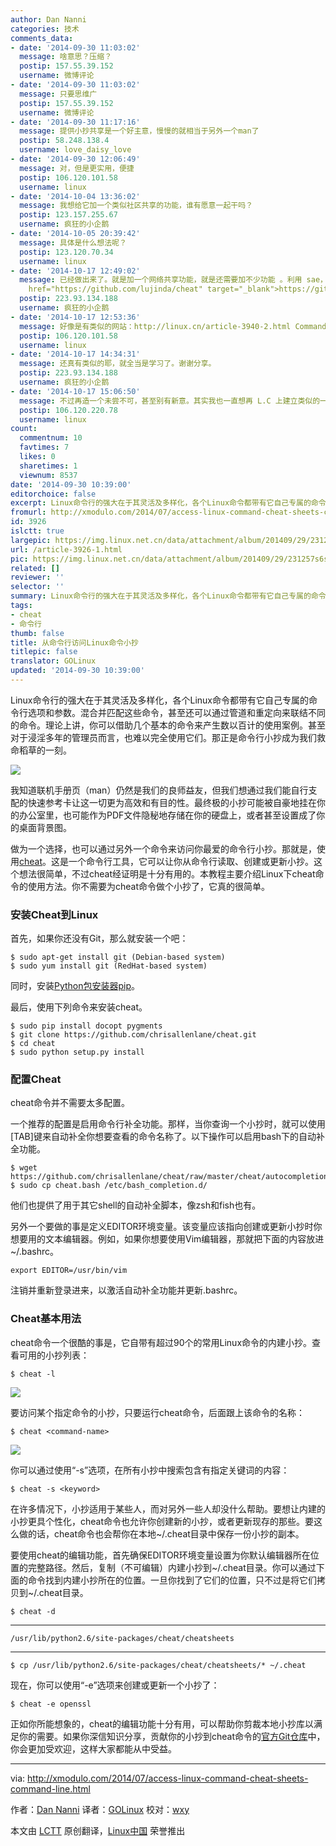 ```yaml
---
author: Dan Nanni
categories: 技术
comments_data:
- date: '2014-09-30 11:03:02'
  message: 啥意思？压缩？
  postip: 157.55.39.152
  username: 微博评论
- date: '2014-09-30 11:03:02'
  message: 只要思维广
  postip: 157.55.39.152
  username: 微博评论
- date: '2014-09-30 11:17:16'
  message: 提供小抄共享是一个好主意，慢慢的就相当于另外一个man了
  postip: 58.248.138.4
  username: love_daisy_love
- date: '2014-09-30 12:06:49'
  message: 对，但是更实用，便捷
  postip: 106.120.101.58
  username: linux
- date: '2014-10-04 13:36:02'
  message: 我想给它加一个类似社区共享的功能，谁有愿意一起干吗？
  postip: 123.157.255.67
  username: 疯狂的小企鹅
- date: '2014-10-05 20:39:42'
  message: 具体是什么想法呢？
  postip: 123.120.70.34
  username: linux
- date: '2014-10-17 12:49:02'
  message: 已经做出来了。就是加一个网络共享功能，就是还需要加不少功能 。利用 sae，做了一个服务器。去注册一个账号后。然后把账号密码在cheat上登录。可以把命令笔记上传到服务器上，共享给其他用户看。也可以查看某个命令的其他用户的笔记。还可以查看某个用户的所有已经共享了的笔记。软件下载地址：<a
    href="https://github.com/lujinda/cheat" target="_blank">https://github.com/lujinda/cheat</a>
  postip: 223.93.134.188
  username: 疯狂的小企鹅
- date: '2014-10-17 12:53:36'
  message: 好像是有类似的网站：http://linux.cn/article-3940-2.html Commandlinefu.com
  postip: 106.120.101.58
  username: linux
- date: '2014-10-17 14:34:31'
  message: 还真有类似的耶，就全当是学习了。谢谢分享。
  postip: 223.93.134.188
  username: 疯狂的小企鹅
- date: '2014-10-17 15:06:50'
  message: 不过再造一个未尝不可，甚至别有新意。其实我也一直想再 L.C 上建立类似的一个功能或者社区机制。
  postip: 106.120.220.78
  username: linux
count:
  commentnum: 10
  favtimes: 7
  likes: 0
  sharetimes: 1
  viewnum: 8537
date: '2014-09-30 10:39:00'
editorchoice: false
excerpt: Linux命令行的强大在于其灵活及多样化，各个Linux命令都带有它自己专属的命令行选项和参数。混合并匹配这些命令，甚至还可以通过管道和重定向来联结不同的命令。理论上讲，你可以借助几个基本的命令来产生数以百计的使用案例。甚至对于浸淫多年的管理员而言，也难以完全使用它们。那正是命令行小抄成为我们救命稻草的一刻。  我知道联机手册页（man）仍然是我们的良师益友，但我们想通过我们能自行支配的快速参考卡让这一切更为高效和有目的性。最终极的小抄可能被自豪地挂在你的办公室里，也可能作为PDF文件隐秘地存储在你的硬盘上，或者
fromurl: http://xmodulo.com/2014/07/access-linux-command-cheat-sheets-command-line.html
id: 3926
islctt: true
largepic: https://img.linux.net.cn/data/attachment/album/201409/29/231257s6sfvos5v84sqsl8.jpg
url: /article-3926-1.html
pic: https://img.linux.net.cn/data/attachment/album/201409/29/231257s6sfvos5v84sqsl8.jpg.thumb.jpg
related: []
reviewer: ''
selector: ''
summary: Linux命令行的强大在于其灵活及多样化，各个Linux命令都带有它自己专属的命令行选项和参数。混合并匹配这些命令，甚至还可以通过管道和重定向来联结不同的命令。理论上讲，你可以借助几个基本的命令来产生数以百计的使用案例。甚至对于浸淫多年的管理员而言，也难以完全使用它们。那正是命令行小抄成为我们救命稻草的一刻。  我知道联机手册页（man）仍然是我们的良师益友，但我们想通过我们能自行支配的快速参考卡让这一切更为高效和有目的性。最终极的小抄可能被自豪地挂在你的办公室里，也可能作为PDF文件隐秘地存储在你的硬盘上，或者
tags:
- cheat
- 命令行
thumb: false
title: 从命令行访问Linux命令小抄
titlepic: false
translator: GOLinux
updated: '2014-09-30 10:39:00'
---
```


Linux命令行的强大在于其灵活及多样化，各个Linux命令都带有它自己专属的命令行选项和参数。混合并匹配这些命令，甚至还可以通过管道和重定向来联结不同的命令。理论上讲，你可以借助几个基本的命令来产生数以百计的使用案例。甚至对于浸淫多年的管理员而言，也难以完全使用它们。那正是命令行小抄成为我们救命稻草的一刻。


![](/data/attachment/album/201409/29/231257s6sfvos5v84sqsl8.jpg)


我知道联机手册页（man）仍然是我们的良师益友，但我们想通过我们能自行支配的快速参考卡让这一切更为高效和有目的性。最终极的小抄可能被自豪地挂在你的办公室里，也可能作为PDF文件隐秘地存储在你的硬盘上，或者甚至设置成了你的桌面背景图。


做为一个选择，也可以通过另外一个命令来访问你最爱的命令行小抄。那就是，使用[cheat](https://github.com/chrisallenlane/cheat)。这是一个命令行工具，它可以让你从命令行读取、创建或更新小抄。这个想法很简单，不过cheat经证明是十分有用的。本教程主要介绍Linux下cheat命令的使用方法。你不需要为cheat命令做个小抄了，它真的很简单。


### 安装Cheat到Linux


首先，如果你还没有Git，那么就安装一个吧：



```
$ sudo apt-get install git (Debian-based system)
$ sudo yum install git (RedHat-based system)

```

同时，安装[Python包安装器pip](http://ask.xmodulo.com/install-pip-linux.html)。


最后，使用下列命令来安装cheat。



```
$ sudo pip install docopt pygments
$ git clone https://github.com/chrisallenlane/cheat.git
$ cd cheat
$ sudo python setup.py install 

```

### 配置Cheat


cheat命令并不需要太多配置。


一个推荐的配置是启用命令行补全功能。那样，当你查询一个小抄时，就可以使用[TAB]键来自动补全你想要查看的命令名称了。以下操作可以启用bash下的自动补全功能。



```
$ wget https://github.com/chrisallenlane/cheat/raw/master/cheat/autocompletion/cheat.bash
$ sudo cp cheat.bash /etc/bash_completion.d/

```

他们也提供了用于其它shell的自动补全脚本，像zsh和fish也有。


另外一个要做的事是定义EDITOR环境变量。该变量应该指向创建或更新小抄时你想要用的文本编辑器。例如，如果你想要使用Vim编辑器，那就把下面的内容放进~/.bashrc。



```
export EDITOR=/usr/bin/vim

```

注销并重新登录进来，以激活自动补全功能并更新.bashrc。


### Cheat基本用法


cheat命令一个很酷的事是，它自带有超过90个的常用Linux命令的内建小抄。查看可用的小抄列表：



```
$ cheat -l 

```

![](/data/attachment/album/201409/29/231615ichw3xch3h1hd021.jpg)


要访问某个指定命令的小抄，只要运行cheat命令，后面跟上该命令的名称：



```
$ cheat <command-name> 

```

![](/data/attachment/album/201409/29/231618vgdzgss00sqdb6xg.jpg)


你可以通过使用“-s”选项，在所有小抄中搜索包含有指定关键词的内容：



```
$ cheat -s <keyword> 

```

在许多情况下，小抄适用于某些人，而对另外一些人却没什么帮助。要想让内建的小抄更具个性化，cheat命令也允许你创建新的小抄，或者更新现存的那些。要这么做的话，cheat命令也会帮你在本地~/.cheat目录中保存一份小抄的副本。


要使用cheat的编辑功能，首先确保EDITOR环境变量设置为你默认编辑器所在位置的完整路径。然后，复制（不可编辑）内建小抄到~/.cheat目录。你可以通过下面的命令找到内建小抄所在的位置。一旦你找到了它们的位置，只不过是将它们拷贝到~/.cheat目录。



```
$ cheat -d 

```



---



```
/usr/lib/python2.6/site-packages/cheat/cheatsheets

```



---



```
$ cp /usr/lib/python2.6/site-packages/cheat/cheatsheets/* ~/.cheat

```

现在，你可以使用“-e”选项来创建或更新一个小抄了：



```
$ cheat -e openssl 

```

正如你所能想象的，cheat的编辑功能十分有用，可以帮助你剪裁本地小抄库以满足你的需要。如果你深信知识分享，贡献你的小抄到cheat命令的[官方Git仓库](https://github.com/chrisallenlane/cheat)中，你会更加受欢迎，这样大家都能从中受益。




---


via: <http://xmodulo.com/2014/07/access-linux-command-cheat-sheets-command-line.html>


作者：[Dan Nanni](http://xmodulo.com/author/nanni) 译者：[GOLinux](https://github.com/GOLinux) 校对：[wxy](https://github.com/wxy)


本文由 [LCTT](https://github.com/LCTT/TranslateProject) 原创翻译，[Linux中国](http://linux.cn/) 荣誉推出